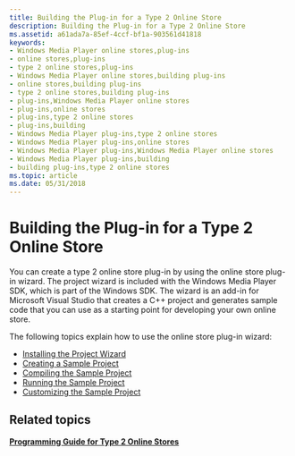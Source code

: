 ```yaml
---
title: Building the Plug-in for a Type 2 Online Store
description: Building the Plug-in for a Type 2 Online Store
ms.assetid: a61ada7a-85ef-4ccf-bf1a-903561d41818
keywords:
- Windows Media Player online stores,plug-ins
- online stores,plug-ins
- type 2 online stores,plug-ins
- Windows Media Player online stores,building plug-ins
- online stores,building plug-ins
- type 2 online stores,building plug-ins
- plug-ins,Windows Media Player online stores
- plug-ins,online stores
- plug-ins,type 2 online stores
- plug-ins,building
- Windows Media Player plug-ins,type 2 online stores
- Windows Media Player plug-ins,online stores
- Windows Media Player plug-ins,Windows Media Player online stores
- Windows Media Player plug-ins,building
- building plug-ins,type 2 online stores
ms.topic: article
ms.date: 05/31/2018
---
```


# Building the Plug-in for a Type 2 Online Store

You can create a type 2 online store plug-in by using the online store plug-in wizard. The project wizard is included with the Windows Media Player SDK, which is part of the Windows SDK. The wizard is an add-in for Microsoft Visual Studio that creates a C++ project and generates sample code that you can use as a starting point for developing your own online store.

The following topics explain how to use the online store plug-in wizard:

-   [Installing the Project Wizard](installing-the-project-wizard.md)
-   [Creating a Sample Project](creating-a-sample-project.md)
-   [Compiling the Sample Project](compiling-the-sample-project.md)
-   [Running the Sample Project](running-the-sample-project.md)
-   [Customizing the Sample Project](customizing-the-sample-project.md)

## Related topics

<dl> <dt>

[**Programming Guide for Type 2 Online Stores**](programming-guide-for-type-2-online-stores.md)
</dt> </dl>

 

 




